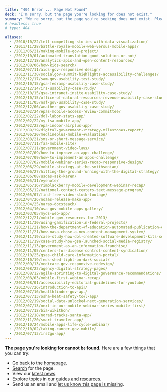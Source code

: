 ```yaml
---
title: "404 Error ... Page Not Found"
deck: "I'm sorry, but the page you're looking for does not exist."
summary: "We're sorry, but the page you're seeking does not exist. Please verify that you've entered the correct URL in your browser's address bar."
# headless: true
# type: 404

aliases:
  - /2010/10/22/tell-compelling-stories-with-data-visualization/
  - /2011/11/28/battle-royale-mobile-web-versus-mobile-apps/
  - /2011/06/21/making-mobile-gov-project/
  - /2012/10/01/automated-translation-good-solution-or-not/
  - /2012/12/18/analytics-apis-and-open-content-resources/
  - /2012/08/06/how-kids-search/
  - /2012/07/11/aids-gov-responsive-design/
  - /2012/11/30/socialgov-summit-highlights-accessibility-challenges/
  - /2012/12/17/sam-gov-usability-test-study/
  - /2012/10/15/gsa-fedramp-usability-case-study/
  - /2012/12/14/irs-usability-case-study/
  - /2012/10/15/gsa-intranet-insite-usability-case-study/
  - /2012/10/15/office-of-natural-resources-revenue-usability-case-study/
  - /2012/11/05/nsf-gov-usability-case-study/
  - /2012/12/06/weather-gov-usability-case-study/
  - /2012/02/24/epas-mobile-access-review-committee/
  - /2012/02/22/dol-labor-stats-app/
  - /2012/02/22/my-tsa-mobile-app/
  - /2012/02/22/epa-indoor-airplus-app/
  - /2012/08/29/digital-government-strategy-milestones-report/
  - /2012/06/20/medlineplus-mobile-evaluation/
  - /2012/08/21/sms-or-short-message-service/
  - /2012/07/11/faa-mobile-site/
  - /2012/07/11/government-video-laws/
  - /2012/07/09/how-to-improve-an-apps-challenge/
  - /2012/07/09/how-to-implement-an-apps-challenge/
  - /2012/07/02/mobile-webinar-series-recap-responsive-design/
  - /2012/06/29/mobile-strategy-at-the-smithsonian/
  - /2012/06/27/hitting-the-ground-running-with-the-digital-strategy/
  - /2012/06/08/usdas-ask-karen/
  - /2012/05/31/eyenote/
  - /2012/05/16/rimblackberry-mobile-development-webinar-recap/
  - /2012/05/12/national-contact-centers-text-message-program/
  - /2012/05/07/find-free-video-stock-footage/
  - /2012/04/26/noaas-release-mako-app/
  - /2012/04/25/naras-docsteach/
  - /2012/04/10/usa-gov-mobile-apps-gallery/
  - /2012/03/05/myds-web-app/
  - /2012/12/21/mobile-gov-resources-for-2013/
  - /2012/11/30/using-gamification-in-federal-projects/
  - /2012/11/21/how-the-department-of-education-automated-publication-of-press-releases/
  - /2012/11/21/how-nasa-chose-a-new-content-management-system/
  - /2012/11/19/case-study-how-dol-created-software-development-kits-sdks/
  - /2012/11/19/case-study-how-gsa-launched-social-media-registry/
  - /2012/11/13/government-as-an-information-franchise/
  - /2012/11/05/centers-for-disease-control-content-syndication/
  - /2012/10/25/gsas-child-care-information-portal/
  - /2012/10/19/feds-shed-light-on-dark-social/
  - /2012/09/13/medicare-gov-responsive-redesign/
  - /2012/08/22/agency-digital-strategy-pages/
  - /2012/08/12/agile-sprinting-to-digital-governance-recommendations/
  - /2012/08/03/mobile-first-webinar-recap/
  - /2012/08/01/accessibility-editorial-guidelines-for-youtube/
  - /2012/07/26/introduction-to-apis/
  - /2012/07/16/healthfinder-gov-api/
  - /2012/07/13/osha-heat-safety-tool-app/
  - /2012/02/19/social-data-unlocked-next-generation-services/
  - /2012/07/13/next-in-our-mobile-webinar-series-mobile-first/
  - /2012/07/12/bia-wikithon/
  - /2012/12/18/norad-tracks-santa-app/
  - /2012/11/20/smart-traveler-app/
  - /2012/10/24/mobile-apps-life-cycle-webinar/
  - /2012/10/02/taking-cancer-gov-mobile/
  - /2012/07/13/irs2go-app/
---
```


**The page you're looking for cannot be found.** Here are a few things that you can try:

* Go back to the [homepage](https://digital.gov/).
* [Search](http://find.digitalgov.gov/search?affiliate=digitalgov) for the page.
* View our [latest news](https://digital.gov/news/).
* Explore topics in our [guides and resources](https://digital.gov/resources/).
* Send us an email and [let us know this page is missing](mailto:digitalgov@gsa.gov).